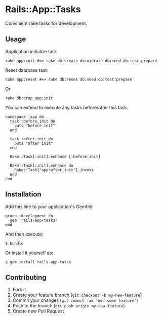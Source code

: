 # Rails::App::Tasks

Convinient rake tasks for development.

## Usage

Application initialize task

    rake app:init #=> rake db:create db:migrate db:seed db:test:prepare

Reset database task

    rake app:reset #=> rake db:reset db:seed db:test:prepare

Or

    rake db:drop app:init

You can extend to execute any tasks before/after this task.

    namespace :app do
      task :before_init do
        puts "before init"
      end

      task :after_init do
        puts "after init"
      end

      Rake::Task[:init].enhance [:before_init]

      Rake::Task[:init].enhance do
        Rake::Task["app:after_init"].invoke
      end
    end

## Installation

Add this line to your application's Gemfile:

    group :development do
      gem 'rails-app-tasks'
    end

And then execute:

    $ bundle

Or install it yourself as:

    $ gem install rails-app-tasks

## Contributing

1. Fork it
2. Create your feature branch (`git checkout -b my-new-feature`)
3. Commit your changes (`git commit -am 'Add some feature'`)
4. Push to the branch (`git push origin my-new-feature`)
5. Create new Pull Request
